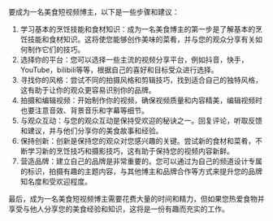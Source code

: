 要成为一名美食短视频博主，以下是一些步骤和建议：

1. 学习基本的烹饪技能和食材知识：成为一名美食博主的第一步是了解基本的烹饪技能和食材知识。这将使您能够创作美味的菜肴，并与您的观众分享有关如何制作它们的技巧。
2. 选择你的平台：您可以选择一些主流的视频分享平台，例如抖音，快手，YouTube，bilibili等等，根据自己的喜好和目标受众进行选择。
3. 寻找你的风格：尝试不同的拍摄风格和剪辑技巧，找到适合自己的独特风格，这有助于让你的观众更容易识别你的品牌。
4. 拍摄和编辑视频：开始制作你的视频，确保视频质量和内容精美，编辑视频时也要注意音效、背景音乐和字幕等细节。
5. 与观众互动：与您的观众互动是保持受欢迎的秘诀之一。回复评论，听取反馈和建议，并与他们分享你的美食故事和经验。
6. 保持创新：创新是保持您的观众对您感兴趣的关键。尝试新的食材和菜肴，不断学习新的烹饪技巧和摄影技巧，这有助于保持您的视频内容新鲜。
7. 营造品牌：建立自己的品牌是非常重要的。您可以通过为自己的频道设计专属的标识，拍摄有趣的主题内容，与其他博主和品牌合作等方式来提升您的品牌知名度和受欢迎程度。

最后，成为一名美食短视频博主需要花费大量的时间和精力，但如果您热爱食物并享受与他人分享您的美食经验和知识，这将是一份有趣而充实的工作。